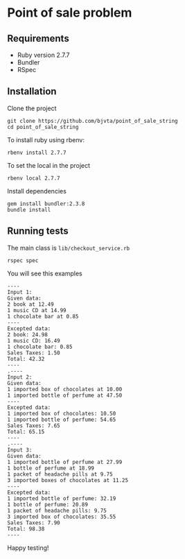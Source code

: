 # Point of sale problem

## Requirements
 - Ruby version 2.7.7
 - Bundler
 - RSpec

## Installation

Clone the project

```
git clone https://github.com/bjvta/point_of_sale_string
cd point_of_sale_string
```

To install ruby using rbenv:
```
rbenv install 2.7.7
```
		
To set the local in the project
```
rbenv local 2.7.7
```

Install dependencies
```
gem install bundler:2.3.8
bundle install
```

## Running tests

The main class is `lib/checkout_service.rb`

```
rspec spec
```

You will see this examples

```bigquery
----
Input 1:
Given data:
2 book at 12.49
1 music CD at 14.99
1 chocolate bar at 0.85
----
Excepted data:
2 book: 24.98
1 music CD: 16.49
1 chocolate bar: 0.85
Sales Taxes: 1.50
Total: 42.32
----
.----
Input 2:
Given data:
1 imported box of chocolates at 10.00
1 imported bottle of perfume at 47.50
----
Excepted data:
1 imported box of chocolates: 10.50
1 imported bottle of perfume: 54.65
Sales Taxes: 7.65
Total: 65.15
----
.----
Input 3:
Given data:
1 imported bottle of perfume at 27.99
1 bottle of perfume at 18.99
1 packet of headache pills at 9.75
3 imported boxes of chocolates at 11.25
----
Excepted data:
1 imported bottle of perfume: 32.19
1 bottle of perfume: 20.89
1 packet of headache pills: 9.75
3 imported box of chocolates: 35.55
Sales Taxes: 7.90
Total: 98.38
----
```


Happy testing!
